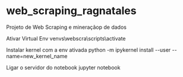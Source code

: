 # web_scraping_ragnatales
Projeto de Web Scraping e mineraçãop de dados


Ativar Virtual Env
venvs\webscra\scripts\activate

Instalar kernel com a env ativada
python -m ipykernel install --user --name=new_kernel_name

Ligar o servidor do notebook
jupyter notebook
